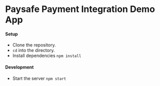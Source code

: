 # Paysafe Payment Integration Demo App

#### Setup
* Clone the repository.
* `cd` into the directory.
* Install dependencies `npm install`

#### Development
* Start the server `npm start`